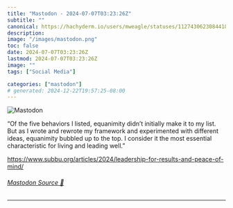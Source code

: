 ```yaml
---
title: "Mastodon - 2024-07-07T03:23:26Z"
subtitle: ""
canonical: https://hachyderm.io/users/mweagle/statuses/112743062308441849
description:
image: "/images/mastodon.png"
toc: false
date: 2024-07-07T03:23:26Z
lastmod: 2024-07-07T03:23:26Z
image: ""
tags: ["Social Media"]

categories: ["mastodon"]
# generated: 2024-12-22T19:57:25-08:00
---
```

![Mastodon](/images/mastodon.png)

<p>“Of the five behaviors I listed, equanimity didn’t initially make it to my list. But as I wrote and rewrote my framework and experimented with different ideas, equanimity bubbled up to the top. I consider it the most essential characteristic for living and leading well.”</p><p><a href="https://www.subbu.org/articles/2024/leadership-for-results-and-peace-of-mind/" target="_blank" rel="nofollow noopener noreferrer" translate="no"><span class="invisible">https://www.</span><span class="ellipsis">subbu.org/articles/2024/leader</span><span class="invisible">ship-for-results-and-peace-of-mind/</span></a></p>


###### [Mastodon Source 🐘](https://hachyderm.io/@mweagle/112743062308441849)

___
